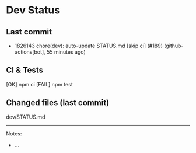 # Dev Status

## Last commit
- 1826143 chore(dev): auto-update STATUS.md [skip ci] (#189) (github-actions[bot], 55 minutes ago)
## CI & Tests
[OK] npm ci
[FAIL] npm test

## Changed files (last commit)
dev/STATUS.md

---
Notes:
- ...
